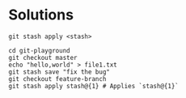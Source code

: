 # Solutions

```shell
git stash apply <stash>
```

```shell
cd git-playground
git checkout master
echo "hello,world" > file1.txt
git stash save "fix the bug"
git checkout feature-branch
git stash apply stash@{1} # Applies `stash@{1}`
```
